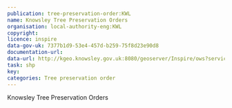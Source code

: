 ```yaml
---
publication: tree-preservation-order:KWL
name: Knowsley Tree Preservation Orders
organisation: local-authority-eng:KWL
copyright: 
licence: inspire
data-gov-uk: 7377b1d9-53e4-457d-b259-75f8d23e90d8
documentation-url: 
data-url: http://kgeo.knowsley.gov.uk:8080/geoserver/Inspire/ows?service=WFS&version=1.0.0&request=GetFeature&typeName=Inspire:inspire_ufrm_tpo&maxFeatures=50&outputFormat=SHAPE-ZIP
task: shp
key: 
categories: Tree preservation order
---
```


Knowsley Tree Preservation Orders
